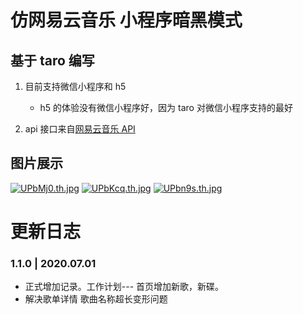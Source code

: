 # 仿网易云音乐 小程序暗黑模式

## 基于 taro 编写

1. 目前支持微信小程序和 h5

   - h5 的体验没有微信小程序好，因为 taro 对微信小程序支持的最好

2. api 接口来自[网易云音乐 API](https://binaryify.github.io/NeteaseCloudMusicApi/#/?id=%e5%88%9d%e5%a7%8b%e5%8c%96%e6%98%b5%e7%a7%b0)

## 图片展示
[![UPbMj0.th.jpg](https://s1.ax1x.com/2020/07/06/UPbMj0.th.jpg)](https://imgchr.com/i/UPbMj0) [![UPbKcq.th.jpg](https://s1.ax1x.com/2020/07/06/UPbKcq.th.jpg)](https://imgchr.com/i/UPbKcq) [![UPbn9s.th.jpg](https://s1.ax1x.com/2020/07/06/UPbn9s.th.jpg)](https://imgchr.com/i/UPbn9s)
# 更新日志
### 1.1.0 | 2020.07.01
- 正式增加记录。工作计划--- 首页增加新歌，新碟。
- 解决歌单详情 歌曲名称超长变形问题